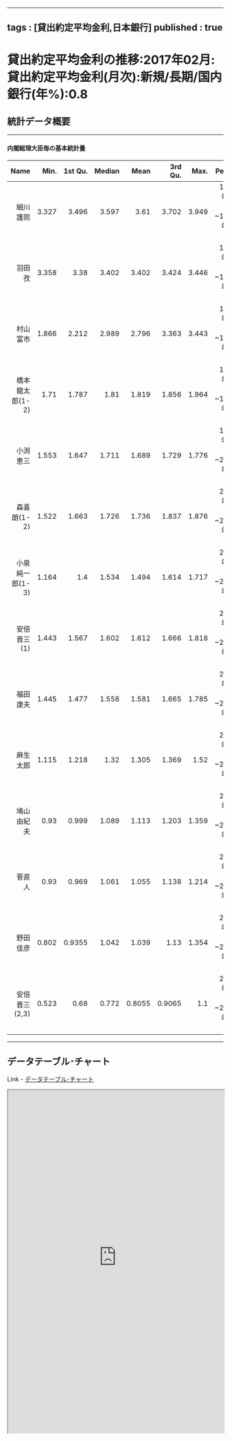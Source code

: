 
--- 
tags : [貸出約定平均金利,日本銀行] 
published : true
---

# 貸出約定平均金利の推移:2017年02月:貸出約定平均金利(月次):新規/長期/国内銀行(年%):0.8

## 統計データ概要

***

#### 内閣総理大臣毎の基本統計量

<table id = 'amcc' width = '100%'>
 <thead>
  <tr>
   <th style="text-align:right;"> Name </th>
   <th style="text-align:right;"> Min. </th>
   <th style="text-align:right;"> 1st Qu. </th>
   <th style="text-align:right;"> Median </th>
   <th style="text-align:right;"> Mean </th>
   <th style="text-align:right;"> 3rd Qu. </th>
   <th style="text-align:right;"> Max. </th>
   <th style="text-align:right;"> Period </th>
  </tr>
 </thead>
<tbody>
  <tr>
   <td style="text-align:right;"> 細川護煕 </td>
   <td style="text-align:right;"> 3.327 </td>
   <td style="text-align:right;"> 3.496 </td>
   <td style="text-align:right;"> 3.597 </td>
   <td style="text-align:right;"> 3.61 </td>
   <td style="text-align:right;"> 3.702 </td>
   <td style="text-align:right;"> 3.949 </td>
   <td style="text-align:right;"> 1993年10月~1994年04月 </td>
  </tr>
  <tr>
   <td style="text-align:right;"> 羽田孜 </td>
   <td style="text-align:right;"> 3.358 </td>
   <td style="text-align:right;"> 3.38 </td>
   <td style="text-align:right;"> 3.402 </td>
   <td style="text-align:right;"> 3.402 </td>
   <td style="text-align:right;"> 3.424 </td>
   <td style="text-align:right;"> 3.446 </td>
   <td style="text-align:right;"> 1994年05月~1994年06月 </td>
  </tr>
  <tr>
   <td style="text-align:right;"> 村山富市 </td>
   <td style="text-align:right;"> 1.866 </td>
   <td style="text-align:right;"> 2.212 </td>
   <td style="text-align:right;"> 2.989 </td>
   <td style="text-align:right;"> 2.796 </td>
   <td style="text-align:right;"> 3.363 </td>
   <td style="text-align:right;"> 3.443 </td>
   <td style="text-align:right;"> 1994年07月~1996年01月 </td>
  </tr>
  <tr>
   <td style="text-align:right;"> 橋本龍太郎(1-2) </td>
   <td style="text-align:right;"> 1.71 </td>
   <td style="text-align:right;"> 1.787 </td>
   <td style="text-align:right;"> 1.81 </td>
   <td style="text-align:right;"> 1.819 </td>
   <td style="text-align:right;"> 1.856 </td>
   <td style="text-align:right;"> 1.964 </td>
   <td style="text-align:right;"> 1996年02月~1998年07月 </td>
  </tr>
  <tr>
   <td style="text-align:right;"> 小渕恵三 </td>
   <td style="text-align:right;"> 1.553 </td>
   <td style="text-align:right;"> 1.647 </td>
   <td style="text-align:right;"> 1.711 </td>
   <td style="text-align:right;"> 1.689 </td>
   <td style="text-align:right;"> 1.729 </td>
   <td style="text-align:right;"> 1.776 </td>
   <td style="text-align:right;"> 1998年08月~2000年04月 </td>
  </tr>
  <tr>
   <td style="text-align:right;"> 森喜朗(1-2) </td>
   <td style="text-align:right;"> 1.522 </td>
   <td style="text-align:right;"> 1.663 </td>
   <td style="text-align:right;"> 1.726 </td>
   <td style="text-align:right;"> 1.736 </td>
   <td style="text-align:right;"> 1.837 </td>
   <td style="text-align:right;"> 1.876 </td>
   <td style="text-align:right;"> 2000年05月~2001年04月 </td>
  </tr>
  <tr>
   <td style="text-align:right;"> 小泉純一郎(1-3) </td>
   <td style="text-align:right;"> 1.164 </td>
   <td style="text-align:right;"> 1.4 </td>
   <td style="text-align:right;"> 1.534 </td>
   <td style="text-align:right;"> 1.494 </td>
   <td style="text-align:right;"> 1.614 </td>
   <td style="text-align:right;"> 1.717 </td>
   <td style="text-align:right;"> 2001年05月~2006年09月 </td>
  </tr>
  <tr>
   <td style="text-align:right;"> 安倍晋三(1) </td>
   <td style="text-align:right;"> 1.443 </td>
   <td style="text-align:right;"> 1.567 </td>
   <td style="text-align:right;"> 1.602 </td>
   <td style="text-align:right;"> 1.612 </td>
   <td style="text-align:right;"> 1.666 </td>
   <td style="text-align:right;"> 1.818 </td>
   <td style="text-align:right;"> 2006年10月~2007年09月 </td>
  </tr>
  <tr>
   <td style="text-align:right;"> 福田康夫 </td>
   <td style="text-align:right;"> 1.445 </td>
   <td style="text-align:right;"> 1.477 </td>
   <td style="text-align:right;"> 1.558 </td>
   <td style="text-align:right;"> 1.581 </td>
   <td style="text-align:right;"> 1.665 </td>
   <td style="text-align:right;"> 1.785 </td>
   <td style="text-align:right;"> 2007年10月~2008年09月 </td>
  </tr>
  <tr>
   <td style="text-align:right;"> 麻生太郎 </td>
   <td style="text-align:right;"> 1.115 </td>
   <td style="text-align:right;"> 1.218 </td>
   <td style="text-align:right;"> 1.32 </td>
   <td style="text-align:right;"> 1.305 </td>
   <td style="text-align:right;"> 1.369 </td>
   <td style="text-align:right;"> 1.52 </td>
   <td style="text-align:right;"> 2008年10月~2009年09月 </td>
  </tr>
  <tr>
   <td style="text-align:right;"> 鳩山由紀夫 </td>
   <td style="text-align:right;"> 0.93 </td>
   <td style="text-align:right;"> 0.999 </td>
   <td style="text-align:right;"> 1.089 </td>
   <td style="text-align:right;"> 1.113 </td>
   <td style="text-align:right;"> 1.203 </td>
   <td style="text-align:right;"> 1.359 </td>
   <td style="text-align:right;"> 2009年10月~2010年06月 </td>
  </tr>
  <tr>
   <td style="text-align:right;"> 菅直人 </td>
   <td style="text-align:right;"> 0.93 </td>
   <td style="text-align:right;"> 0.969 </td>
   <td style="text-align:right;"> 1.061 </td>
   <td style="text-align:right;"> 1.055 </td>
   <td style="text-align:right;"> 1.138 </td>
   <td style="text-align:right;"> 1.214 </td>
   <td style="text-align:right;"> 2010年07月~2011年09月 </td>
  </tr>
  <tr>
   <td style="text-align:right;"> 野田佳彦 </td>
   <td style="text-align:right;"> 0.802 </td>
   <td style="text-align:right;"> 0.9355 </td>
   <td style="text-align:right;"> 1.042 </td>
   <td style="text-align:right;"> 1.039 </td>
   <td style="text-align:right;"> 1.13 </td>
   <td style="text-align:right;"> 1.354 </td>
   <td style="text-align:right;"> 2011年10月~2012年12月 </td>
  </tr>
  <tr>
   <td style="text-align:right;"> 安倍晋三(2,3) </td>
   <td style="text-align:right;"> 0.523 </td>
   <td style="text-align:right;"> 0.68 </td>
   <td style="text-align:right;"> 0.772 </td>
   <td style="text-align:right;"> 0.8055 </td>
   <td style="text-align:right;"> 0.9065 </td>
   <td style="text-align:right;"> 1.1 </td>
   <td style="text-align:right;"> 2013年01月~2017年02月 </td>
  </tr>
</tbody>
</table>


***

## データテーブル･チャート

Link - [データテーブル･チャート](http://knowledgevault.saecanet.com/charts/am-consulting.co.jp-AverageContractInterestRatesOnLoansAndDiscounts.html)

<iframe src="http://knowledgevault.saecanet.com/charts/am-consulting.co.jp-AverageContractInterestRatesOnLoansAndDiscounts.html" width="100%" height="800px"></iframe>